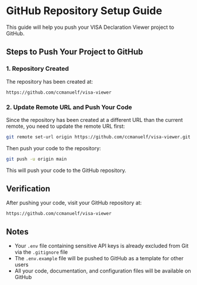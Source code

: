 # GitHub Repository Setup Guide

This guide will help you push your VISA Declaration Viewer project to GitHub.

## Steps to Push Your Project to GitHub

### 1. Repository Created

The repository has been created at:

```
https://github.com/ccmanuelf/visa-viewer
```

### 2. Update Remote URL and Push Your Code

Since the repository has been created at a different URL than the current remote, you need to update the remote URL first:

```bash
git remote set-url origin https://github.com/ccmanuelf/visa-viewer.git
```

Then push your code to the repository:

```bash
git push -u origin main
```

This will push your code to the GitHub repository.

## Verification

After pushing your code, visit your GitHub repository at:

```
https://github.com/ccmanuelf/visa-viewer
```

## Notes

- Your `.env` file containing sensitive API keys is already excluded from Git via the `.gitignore` file
- The `.env.example` file will be pushed to GitHub as a template for other users
- All your code, documentation, and configuration files will be available on GitHub